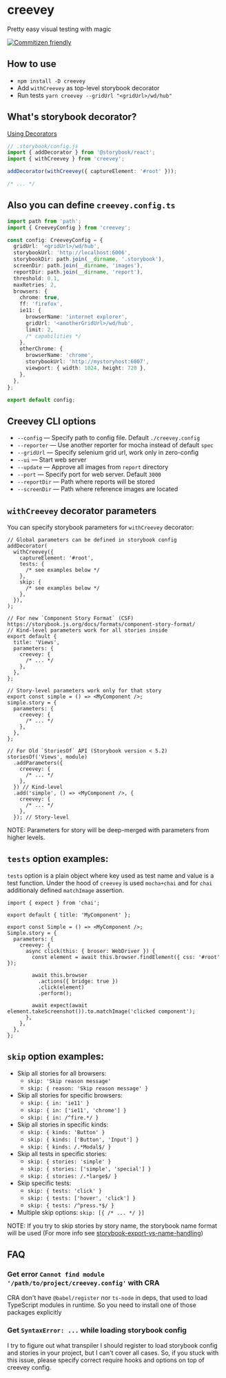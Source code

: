 # creevey

Pretty easy visual testing with magic

[![Commitizen friendly](https://img.shields.io/badge/commitizen-friendly-brightgreen.svg)](http://commitizen.github.io/cz-cli/)

## How to use

- `npm install -D creevey`
- Add `withCreevey` as top-level storybook decorator
- Run tests `yarn creevey --gridUrl "<gridUrl>/wd/hub"`

## What's storybook decorator?

[Using Decorators](https://storybook.js.org/docs/basics/writing-stories/#using-decorators)

```ts
// .storybook/config.js
import { addDecorator } from '@storybook/react';
import { withCreevey } from 'creevey';

addDecorator(withCreevey({ captureElement: '#root' }));

/* ... */
```

## Also you can define `creevey.config.ts`

```ts
import path from 'path';
import { CreeveyConfig } from 'creevey';

const config: CreeveyConfig = {
  gridUrl: '<gridUrl>/wd/hub',
  storybookUrl: 'http://localhost:6006',
  storybookDir: path.join(__dirname, '.storybook'),
  screenDir: path.join(__dirname, 'images'),
  reportDir: path.join(__dirname, 'report'),
  threshold: 0.1,
  maxRetries: 2,
  browsers: {
    chrome: true,
    ff: 'firefox',
    ie11: {
      browserName: 'internet explorer',
      gridUrl: '<anotherGridUrl>/wd/hub',
      limit: 2,
      /* capabilities */
    },
    otherChrome: {
      browserName: 'chrome',
      storybookUrl: 'http://mystoryhost:6007',
      viewport: { width: 1024, height: 720 },
    },
  },
};

export default config;
```

## Creevey CLI options

- `--config` — Specify path to config file. Default `./creevey.config`
- `--reporter` — Use another reporter for mocha instead of default `spec`
- `--gridUrl` — Specify selenium grid url, work only in zero-config
- `--ui` — Start web server
- `--update` — Approve all images from `report` directory
- `--port` — Specify port for web server. Default `3000`
- `--reportDir` — Path where reports will be stored
- `--screenDir` — Path where reference images are located

## `withCreevey` decorator parameters

You can specify storybook parameters for `withCreevey` decorator:

```tsx
// Global parameters can be defined in storybook config
addDecorator(
  withCreevey({
    captureElement: '#root',
    tests: {
      /* see examples below */
    },
    skip: {
      /* see examples below */
    },
  }),
);
```

```tsx
// For new `Component Story Format` (CSF) https://storybook.js.org/docs/formats/component-story-format/
// Kind-level parameters work for all stories inside
export default {
  title: 'Views',
  parameters: {
    creevey: {
      /* ... */
    },
  },
};

// Story-level parameters work only for that story
export const simple = () => <MyComponent />;
simple.story = {
  parameters: {
    creevey: {
      /* ... */
    },
  },
};
```

```tsx
// For Old `StoriesOf` API (Storybook version < 5.2)
storiesOf('Views', module)
  .addParameters({
    creevey: {
      /* ... */
    },
  }) // Kind-level
  .add('simple', () => <MyComponent />, {
    creevey: {
      /* ... */
    },
  }); // Story-level
```

NOTE: Parameters for story will be deep-merged with parameters from higher levels.

## `tests` option examples:

`tests` option is a plain object where key used as test name and value is a test function.
Under the hood of `creevey` is used `mocha+chai` and for `chai` additionaly defined `matchImage` assertion.

```tsx
import { expect } from 'chai';

export default { title: 'MyComponent' };

export const Simple = () => <MyComponent />;
Simple.story = {
  parameters: {
    creevey: {
      async click(this: { broser: WebDriver }) {
        const element = await this.browser.findElement({ css: '#root' });

        await this.browser
          .actions({ bridge: true })
          .click(element)
          .perform();

        await expect(await element.takeScreenshot()).to.matchImage('clicked component');
      },
    },
  },
};
```

## `skip` option examples:

- Skip all stories for all browsers:
  - `skip: 'Skip reason message'`
  - `skip: { reason: 'Skip reason message' }`
- Skip all stories for specific browsers:
  - `skip: { in: 'ie11' }`
  - `skip: { in: ['ie11', 'chrome'] }`
  - `skip: { in: /^fire.*/ }`
- Skip all stories in specific kinds:
  - `skip: { kinds: 'Button' }`
  - `skip: { kinds: ['Button', 'Input'] }`
  - `skip: { kinds: /.*Modal$/ }`
- Skip all tests in specific stories:
  - `skip: { stories: 'simple' }`
  - `skip: { stories: ['simple', 'special'] }`
  - `skip: { stories: /.*large$/ }`
- Skip specific tests:
  - `skip: { tests: 'click' }`
  - `skip: { tests: ['hover', 'click'] }`
  - `skip: { tests: /^press.*$/ }`
- Multiple skip options: `skip: [{ /* ... */ }]`

NOTE: If you try to skip stories by story name, the storybook name format will be used (For more info see [storybook-export-vs-name-handling](https://storybook.js.org/docs/formats/component-story-format/#storybook-export-vs-name-handling))

## FAQ

### Get error `Cannot find module '/path/to/project/creevey.config'` with CRA

CRA don't have `@babel/register` nor `ts-node` in deps, that used to load TypeScript modules in runtime. So you need to install one of those packages explicitly

### Get `SyntaxError: ...` while loading storybook config

I try to figure out what transpiler I should register to load storybook config and stories in your project, but I can't cover all cases. So, if you stuck with this issue, please specify correct require hooks and options on top of creevey config.
